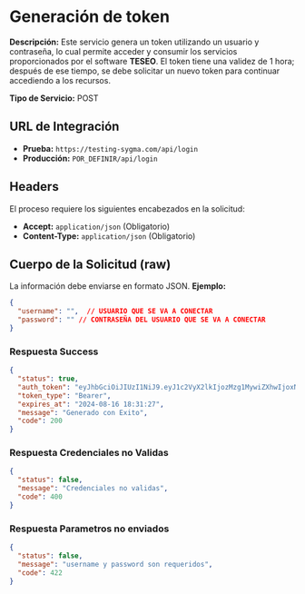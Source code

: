 # Generación de token

**Descripción:** Este servicio genera un token utilizando un usuario y contraseña, lo cual permite acceder y consumir los servicios proporcionados por el software **TESEO**. El token tiene una validez de 1 hora; después de ese tiempo, se debe solicitar un nuevo token para continuar accediendo a los recursos.

**Tipo de Servicio:** POST

## **URL de Integración**

- **Prueba:** `https://testing-sygma.com/api/login`
- **Producción:** `POR_DEFINIR/api/login`

## **Headers**

El proceso requiere los siguientes encabezados en la solicitud:

- **Accept:** `application/json` (Obligatorio)
- **Content-Type:** `application/json` (Obligatorio)

## **Cuerpo de la Solicitud (raw)**

La información debe enviarse en formato JSON. **Ejemplo:**

`````json
{
  "username": "",  // USUARIO QUE SE VA A CONECTAR
  "password": "" // CONTRASEÑA DEL USUARIO QUE SE VA A CONECTAR
}

`````

### **Respuesta Success**

``````json
{
  "status": true,
  "auth_token": "eyJhbGciOiJIUzI1NiJ9.eyJ1c2VyX2lkIjozMzg1MywiZXhwIjoxNzIzODMzMDg3fQ.WlNDobuExhSO_jNWOui-HNFhVXPyGLvUs7hIuSY1f5Y",
  "token_type": "Bearer",
  "expires_at": "2024-08-16 18:31:27",
  "message": "Generado con Exito",
  "code": 200
}
``````

### **Respuesta Credenciales no Validas**

``````json
{
  "status": false,
  "message": "Credenciales no validas",
  "code": 400
}
``````

### **Respuesta Parametros no enviados**

``````json
{
  "status": false,
  "message": "username y password son requeridos",
  "code": 422
}
``````